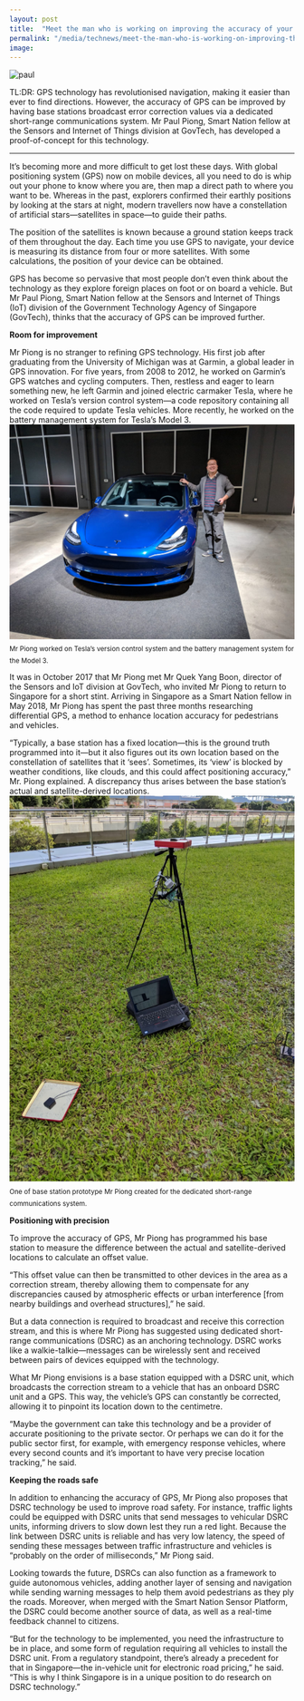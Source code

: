 ```yaml
---
layout: post
title:  "Meet the man who is working on improving the accuracy of your GPS system"
permalink: "/media/technews/meet-the-man-who-is-working-on-improving-the-accuracy-of-your-gps-system"
image: 
---
```

![paul](/images/technews/meet-the-man-who-is-working-on-improving-the-accuracy-of-your-gps-system-part-1.jpg)

TL:DR: GPS technology has revolutionised navigation, making it easier than ever to find directions. However, the accuracy of GPS can be improved by having base stations broadcast error correction values via a dedicated short-range communications system. Mr Paul Piong, Smart Nation fellow at the Sensors and Internet of Things division at GovTech, has developed a proof-of-concept for this technology.

---

It’s becoming more and more difficult to get lost these days. With global positioning system (GPS) now on mobile devices, all you need to do is whip out your phone to know where you are, then map a direct path to where you want to be. Whereas in the past, explorers confirmed their earthly positions by looking at the stars at night, modern travellers now have a constellation of artificial stars—satellites in space—to guide their paths.

The position of the satellites is known because a ground station keeps track of them throughout the day. Each time you use GPS to navigate, your device is measuring its distance from four or more satellites. With some calculations, the position of your device can be obtained. 

GPS has become so pervasive that most people don’t even think about the technology as they explore foreign places on foot or on board a vehicle. But Mr Paul Piong, Smart Nation fellow at the Sensors and Internet of Things (IoT) division of the Government Technology Agency of Singapore (GovTech), thinks that the accuracy of GPS can be improved further.


**Room for improvement**

Mr Piong is no stranger to refining GPS technology. His first job after graduating from the University of Michigan was at Garmin, a global leader in GPS innovation. For five years, from 2008 to 2012, he worked on Garmin’s GPS watches and cycling computers. 
Then, restless and eager to learn something new, he left Garmin and joined electric carmaker Tesla, where he worked on Tesla’s version control system—a code repository containing all the code required to update Tesla vehicles. More recently, he worked on the battery management system for Tesla’s Model 3.
![paul](/images/technews/meet-the-man-who-is-working-on-improving-the-accuracy-of-your-gps-system-part-2.PNG)
<sub>Mr Piong worked on Tesla’s version control system and the battery management system for the Model 3.</sub>

It was in October 2017 that Mr Piong met Mr Quek Yang Boon, director of the Sensors and IoT division at GovTech, who invited Mr Piong to return to Singapore for a short stint. Arriving in Singapore as a Smart Nation fellow in May 2018, Mr Piong has spent the past three months researching differential GPS, a method to enhance location accuracy for pedestrians and vehicles. 

“Typically, a base station has a fixed location—this is the ground truth programmed into it—but it also figures out its own location based on the constellation of satellites that it ‘sees’. Sometimes, its ‘view’ is blocked by weather conditions, like clouds, and this could affect positioning accuracy,” Mr. Piong explained. A discrepancy thus arises between the base station’s actual and satellite-derived locations.
![paul](/images/technews/meet-the-man-who-is-working-on-improving-the-accuracy-of-your-gps-system-part-3.PNG)
<sub>One of base station prototype Mr Piong created for the dedicated short-range communications system.</sub>


**Positioning with precision**

To improve the accuracy of GPS, Mr Piong has programmed his base station to measure the difference between the actual and satellite-derived locations to calculate an offset value.

“This offset value can then be transmitted to other devices in the area as a correction stream, thereby allowing them to compensate for any discrepancies caused by atmospheric effects or urban interference [from nearby buildings and overhead structures],” he said.

But a data connection is required to broadcast and receive this correction stream, and this is where Mr Piong has suggested using dedicated short-range communications (DSRC) as an anchoring technology. DSRC works like a walkie-talkie—messages can be wirelessly sent and received between pairs of devices equipped with the technology. 

What Mr Piong envisions is a base station equipped with a DSRC unit, which broadcasts the correction stream to a vehicle that has an onboard DSRC unit and a GPS. This way, the vehicle’s GPS can constantly be corrected, allowing it to pinpoint its location down to the centimetre.

“Maybe the government can take this technology and be a provider of accurate positioning to the private sector. Or perhaps we can do it for the public sector first, for example, with emergency response vehicles, where every second counts and it’s important to have very precise location tracking,” he said.


**Keeping the roads safe**

In addition to enhancing the accuracy of GPS, Mr Piong also proposes that DSRC technology be used to improve road safety. For instance, traffic lights could be equipped with DSRC units that send messages to vehicular DSRC units, informing drivers to slow down lest they run a red light. Because the link between DSRC units is reliable and has very low latency, the speed of sending these messages between traffic infrastructure and vehicles is “probably on the order of milliseconds,” Mr Piong said.  

Looking towards the future, DSRCs can also function as a framework to guide autonomous vehicles, adding another layer of sensing and navigation while sending warning messages to help them avoid pedestrians as they ply the roads. Moreover, when merged with the Smart Nation Sensor Platform, the DSRC could become another source of data, as well as a real-time feedback channel to citizens. 

“But for the technology to be implemented, you need the infrastructure to be in place, and some form of regulation requiring all vehicles to install the DSRC unit. From a regulatory standpoint, there’s already a precedent for that in Singapore—the in-vehicle unit for electronic road pricing,” he said. “This is why I think Singapore is in a unique position to do research on DSRC technology.”
